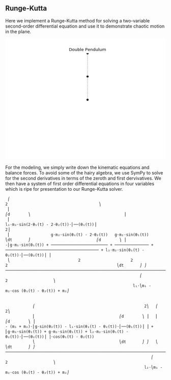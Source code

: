 ## Runge-Kutta

Here we implement a Runge-Kutta method for solving a 
two-variable second-order differential equation
and use it to demonstrate chaotic motion in the plane.


![Double-pendulum](/images/double_pendulum.gif)


For the modeling, we simply write down the kinematic equations
and balance forces. To avoid some of the hairy algebra,
we use SymPy to solve for the second derivatives in terms
of the zeroth and first dervivatives. We then have a system
of first order differential equations in four variables which
is ripe for presentation to our Runge-Kutta solver.


```text
 ⎛                                                                                                        2                                        ⎞ 
 ⎜                                                                                             ⎛d        ⎞                                         ⎟ 
 ⎜                                                                l₁⋅m₂⋅sin(2⋅θ₁(t) - 2⋅θ₂(t))⋅⎜──(θ₁(t))⎟                                        2⎟ 
 ⎜                  g⋅m₂⋅sin(θ₁(t) - 2⋅θ₂(t))   g⋅m₂⋅sin(θ₁(t))                                ⎝dt       ⎠                             ⎛d        ⎞ ⎟ 
-⎜g⋅m₁⋅sin(θ₁(t)) + ───────────────────────── + ─────────────── + ───────────────────────────────────────── + l₂⋅m₂⋅sin(θ₁(t) - θ₂(t))⋅⎜──(θ₂(t))⎟ ⎟ 
 ⎝                              2                      2                              2                                                ⎝dt       ⎠ ⎠ 
─────────────────────────────────────────────────────────────────────────────────────────────────────────────────────────────────────────────────────
                                                           ⎛           2                    ⎞                                                        
                                                        l₁⋅⎝m₁ - m₂⋅cos (θ₁(t) - θ₂(t)) + m₂⎠                                                        


            ⎛                                                2⎞   ⎛                                                                        2⎞                   
            ⎜                                     ⎛d        ⎞ ⎟   ⎜                                                             ⎛d        ⎞ ⎟                   
- (m₁ + m₂)⋅⎜g⋅sin(θ₂(t)) - l₁⋅sin(θ₁(t) - θ₂(t))⋅⎜──(θ₁(t))⎟ ⎟ + ⎜g⋅m₁⋅sin(θ₁(t)) + g⋅m₂⋅sin(θ₁(t)) + l₂⋅m₂⋅sin(θ₁(t) - θ₂(t))⋅⎜──(θ₂(t))⎟ ⎟⋅cos(θ₁(t) - θ₂(t))
            ⎝                                     ⎝dt       ⎠ ⎠   ⎝                                                             ⎝dt       ⎠ ⎠                   
────────────────────────────────────────────────────────────────────────────────────────────────────────────────────────────────────────────────────────────────
                                                                ⎛           2                    ⎞                                                              
                                                             l₂⋅⎝m₁ - m₂⋅cos (θ₁(t) - θ₂(t)) + m₂⎠                                                              
```
